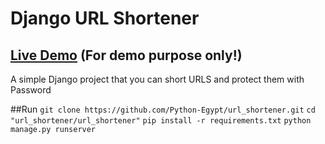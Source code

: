 # Django URL Shortener

## [Live Demo](https://shorten-url-maker.herokuapp.com/) (For demo purpose only!)

A simple Django project that you can short URLS and protect them with Password 

##Run
``git clone https://github.com/Python-Egypt/url_shortener.git``
`` cd "url_shortener/url_shortener" ``
``pip install -r requirements.txt``
``python manage.py runserver``



